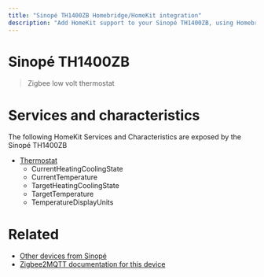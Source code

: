 ```yaml
---
title: "Sinopé TH1400ZB Homebridge/HomeKit integration"
description: "Add HomeKit support to your Sinopé TH1400ZB, using Homebridge, Zigbee2MQTT and homebridge-z2m."
---
```

<!---
This file has been GENERATED using src/docgen/docgen.ts
DO NOT EDIT THIS FILE MANUALLY!
-->
# Sinopé TH1400ZB
> Zigbee low volt thermostat


# Services and characteristics
The following HomeKit Services and Characteristics are exposed by
the Sinopé TH1400ZB

* [Thermostat](../../climate.md)
  * CurrentHeatingCoolingState
  * CurrentTemperature
  * TargetHeatingCoolingState
  * TargetTemperature
  * TemperatureDisplayUnits


# Related
* [Other devices from Sinopé](../index.md#sinope)
* [Zigbee2MQTT documentation for this device](https://www.zigbee2mqtt.io/devices/TH1400ZB.html)